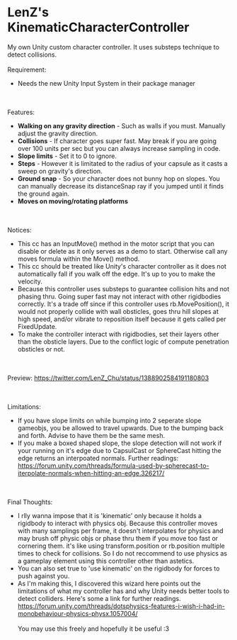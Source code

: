 # LenZ's KinematicCharacterController
My own Unity custom character controller. It uses substeps technique to detect collisions.
 <br/> <br/>
Requirement:
- Needs the new Unity Input System in their package manager

 <br/> <br/>
Features:

- **Walking on any gravity direction** - Such as walls if you must. Manually adjust the gravity direction.
- **Collisions** - If character goes super fast. May break if you are going over 100 units per sec but you can always increase sampling in code.
- **Slope limits** - Set it to 0 to ignore.
- **Steps** - However it is limitated to the radius of your capsule as it casts a sweep on gravity's direction.
- **Ground snap** - So your character does not bunny hop on slopes. You can manually decrease its distanceSnap ray if you jumped until it finds the ground again.
- **Moves on moving/rotating platforms**

 <br/> <br/>
Notices:
- This cc has an InputMove() method in the motor script that you can disable or delete as it only serves as a demo to start. Otherwise call any moves formula within the Move() method.
- This cc should be treated like Unity's character controller as it does not automatically fall if you walk off the edge. It's up to you to make the velocity. 
- Because this controller uses substeps to guarantee collision hits and not phasing thru. Going super fast may not interact with other rigidbodies correctly. It's a trade off since if this controller uses rb.MovePosition(), it would not properly collide with wall obsticles, goes thru hill slopes at high speed, and/or vibrate to reposition itself  because it gets called per FixedUpdate.
- To make the controller interact with rigidbodies, set their layers other than the obsticle layers. Due to the conflict logic of compute penetration obsticles or not.

<br/> <br/>
Preview:
https://twitter.com/LenZ_Chu/status/1388902584191180803

<br/> <br/>
Limitations:
- If you have slope limits on while bumping into 2 seperate slope gameobjs, you be allowed to travel upwards. Due to the bumping back and forth. Advise to have them be the same mesh.
- If you make a boxed shaped slope, the slope detection will not work if your running on it's edge due to CapsulCast or SphereCast hitting the edge returns an interpoated normals. Further readings: https://forum.unity.com/threads/formula-used-by-spherecast-to-iterpolate-normals-when-hitting-an-edge.326217/

<br/> <br/>
Final Thoughts:
 - I rlly wanna impose that it is 'kinematic' only because it holds a rigidbody to interact with physics obj. Because this controller moves with many samplings per frame, it doesn't interpolates for physics and may brush off physic objs or phase thru them if you move too fast or cornering them. it's like using transform.position or rb.position multiple times to check for collisions. So I do not reccommend to use physics as a gameplay element using this controller other than astetics. 
 - You can also set true to 'use kinematic' on the rigidbody for forces to push against you.
 - As I'm making this, I discovered this wizard here points out the limitations of what my controller has and why Unity needs better tools to detect colliders.  Here's some a link for further readings. https://forum.unity.com/threads/dotsphysics-features-i-wish-i-had-in-monobehaviour-physics-physx.1057004/
<br/> <br/> You may use this freely and hopefully it be useful  :3
